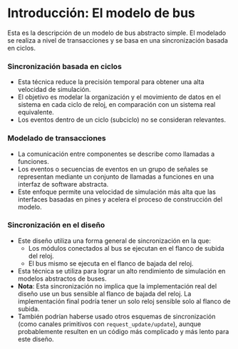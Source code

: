 # Introducción: El modelo de bus

Esta es la descripción de un modelo de bus abstracto simple. El modelado se realiza a nivel de transacciones y se basa en una sincronización basada en ciclos.

### **Sincronización basada en ciclos**
- Esta técnica reduce la precisión temporal para obtener una alta velocidad de simulación.
- El objetivo es modelar la organización y el movimiento de datos en el sistema en cada ciclo de reloj, en comparación con un sistema real equivalente.
- Los eventos dentro de un ciclo (subciclo) no se consideran relevantes.

### **Modelado de transacciones**
- La comunicación entre componentes se describe como llamadas a funciones.
- Los eventos o secuencias de eventos en un grupo de señales se representan mediante un conjunto de llamadas a funciones en una interfaz de software abstracta.
- Este enfoque permite una velocidad de simulación más alta que las interfaces basadas en pines y acelera el proceso de construcción del modelo.

### **Sincronización en el diseño**
- Este diseño utiliza una forma general de sincronización en la que:
  - Los módulos conectados al bus se ejecutan en el flanco de subida del reloj.
  - El bus mismo se ejecuta en el flanco de bajada del reloj.
- Esta técnica se utiliza para lograr un alto rendimiento de simulación en modelos abstractos de buses.
- **Nota**: Esta sincronización no implica que la implementación real del diseño use un bus sensible al flanco de bajada del reloj. La implementación final podría tener un solo reloj sensible solo al flanco de subida.
- También podrían haberse usado otros esquemas de sincronización (como canales primitivos con `request_update/update`), aunque probablemente resulten en un código más complicado y más lento para este diseño.

